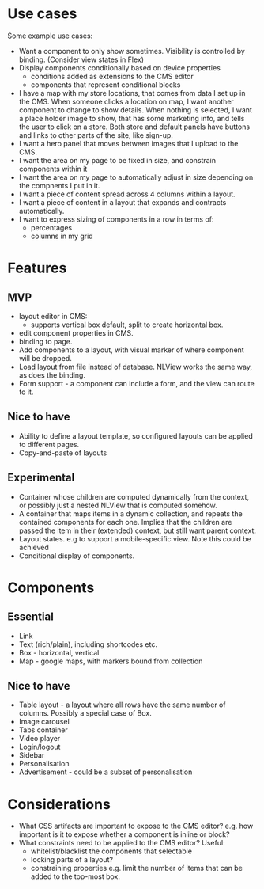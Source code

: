 # Use cases

Some example use cases:

 -	Want a component to only show sometimes. Visibility is controlled by
	binding. (Consider view states in Flex)
 -	Display components conditionally based on device properties
	 -	conditions added as extensions to the CMS editor
	 -	components that represent conditional blocks
 -	I have a map with my store locations, that comes from data I set up in
	the CMS. When someone clicks a location on map, I want another component
	to change to show details. When nothing is selected, I want a place holder
	image to show, that has some marketing info, and tells the user to click
	on a store. Both store and default panels have buttons and links to other
	parts of the site, like sign-up.
 -	I want a hero panel that moves between images that I upload to the CMS.
 -	I want the area on my page to be fixed in size, and constrain components
	within it
 -	I want the area on my page to automatically adjust in size depending on
	the compnents I put in it.
 -	I want a piece of content spread across 4 columns within a layout.
 -	I want a piece of content in a layout that expands and contracts
	automatically.
 -	I want to express sizing of components in a row in terms of:
	 -	percentages
	 -	columns in my grid

# Features

## MVP

 *  layout editor in CMS:
     -  supports vertical box default, split to create horizontal box.
 *  edit component properties in CMS.
 *  binding to page.
 *  Add components to a layout, with visual marker of where component will
    be dropped.
 *  Load layout from file instead of database. NLView works the same way,
    as does the binding.
 *  Form support - a component can include a form, and the view can route
    to it.

## Nice to have

 *  Ability to define a layout template, so configured layouts can be applied
    to different pages.
 *  Copy-and-paste of layouts

## Experimental

 *  Container whose children are computed dynamically from the context, or
    possibly just a nested NLView that is computed somehow.
 *  A container that maps items in a dynamic collection, and repeats the
    contained components for each one. Implies that the children are passed
    the item in their (extended) context, but still want parent context.
 *  Layout states. e.g to support a mobile-specific view. Note this could be
    achieved
 *  Conditional display of components.

# Components

## Essential

 *  Link
 *  Text (rich/plain), including shortcodes etc.
 *  Box - horizontal, vertical
 *  Map - google maps, with markers bound from collection

## Nice to have

 *  Table layout - a layout where all rows have the same number of
    columns. Possibly a special case of Box.
 *  Image carousel
 *  Tabs container
 *  Video player
 *  Login/logout
 *  Sidebar
 *  Personalisation
 *  Advertisement - could be a subset of personalisation

# Considerations

 *	What CSS artifacts are important to expose to the CMS editor? e.g.
 	how important is it to expose whether a component is inline or block?
 *	What constraints need to be applied to the CMS editor? Useful:
 	 -	whitelist/blacklist the components that selectable
 	 -	locking parts of a layout?
 	 -	constraining properties e.g. limit the number of items that can be
 		added to the top-most box.